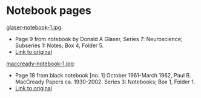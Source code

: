 Notebook pages
==============

[glaser-notebook-1.jpg](glaser-notebook-1.jpg):
* Page 9 from notebook by Donald A Glaser, Series 7: Neuroscience; Subseries 1: Notes; Box 4, Folder 5.
* [Link to original](http://glaser.library.caltech.edu:8080/adore-djatoka//resolver?rft_id=http%3A%2F%2Fglaser.library.caltech.edu%2Fislandora%2Fobject%2Fdag%253A20926%2Fdatastream%2FJP2%2Fview%3Ftoken%3D9efff3748b225570a15d8d7469ed2c5ddd63e0088c881f45bca1680399b3d750&url_ver=Z39.88-2004&svc_id=info%3Alanl-repo%2Fsvc%2FgetRegion&svc_val_fmt=info%3Aofi%2Ffmt%3Akev%3Amtx%3Ajpeg2000&svc.format=image%2Fjpeg&svc.level=4&svc.rotate=0)

[maccready-notebook-1.jpg](maccready-notebook-1.jpg):
* Page 18 from black notebook [no. 1] October 1961-March 1962, Paul B. MacCready Papers ca. 1930-2002. Series 3: Notebooks; Box 1, Folder 1.
* [Link to original](http://maccready.library.caltech.edu/adore-djatoka//resolver?rft_id=http%3A%2F%2Fmaccready.library.caltech.edu%2Fislandora%2Fobject%2Fpbm%253A2421%2Fdatastream%2FJP2%2Fview%3Ftoken%3Db80b6c637d9a08ef52f979e01e2f7a886b398900a8f6c048cfd1c734453a46d6&url_ver=Z39.88-2004&svc_id=info%3Alanl-repo%2Fsvc%2FgetRegion&svc_val_fmt=info%3Aofi%2Ffmt%3Akev%3Amtx%3Ajpeg2000&svc.format=image%2Fjpeg&svc.level=4&svc.rotate=0)
